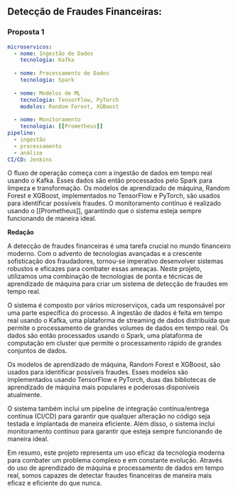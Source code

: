 ## **Detecção de Fraudes Financeiras:**
### Proposta 1

```yaml
microservicos:
  - nome: Ingestão de Dados
    tecnologia: Kafka
    
  - nome: Processamento de Dados
    tecnologia: Spark
    
  - nome: Modelos de ML
    tecnologia: TensorFlow, PyTorch
    modelos: Random Forest, XGBoost
    
  - nome: Monitoramento
    tecnologia: [[Prometheus]]
pipeline:
  - ingestão
  - processamento
  - análise
CI/CD: Jenkins
```

O fluxo de operação começa com a ingestão de dados em tempo real usando o Kafka. Esses dados são então processados pelo Spark para limpeza e transformação. Os modelos de aprendizado de máquina, Random Forest e XGBoost, implementados no TensorFlow e PyTorch, são usados para identificar possíveis fraudes. O monitoramento contínuo é realizado usando o [[Prometheus]], garantindo que o sistema esteja sempre funcionando de maneira ideal.

**Redação**

A detecção de fraudes financeiras é uma tarefa crucial no mundo financeiro moderno. Com o advento de tecnologias avançadas e a crescente sofisticação dos fraudadores, tornou-se imperativo desenvolver sistemas robustos e eficazes para combater essas ameaças. Neste projeto, utilizamos uma combinação de tecnologias de ponta e técnicas de aprendizado de máquina para criar um sistema de detecção de fraudes em tempo real.

O sistema é composto por vários microserviços, cada um responsável por uma parte específica do processo. A ingestão de dados é feita em tempo real usando o Kafka, uma plataforma de streaming de dados distribuída que permite o processamento de grandes volumes de dados em tempo real. Os dados são então processados usando o Spark, uma plataforma de computação em cluster que permite o processamento rápido de grandes conjuntos de dados.

Os modelos de aprendizado de máquina, Random Forest e XGBoost, são usados para identificar possíveis fraudes. Esses modelos são implementados usando TensorFlow e PyTorch, duas das bibliotecas de aprendizado de máquina mais populares e poderosas disponíveis atualmente.

O sistema também inclui um pipeline de integração contínua/entrega contínua (CI/CD) para garantir que qualquer alteração no código seja testada e implantada de maneira eficiente. Além disso, o sistema inclui monitoramento contínuo para garantir que esteja sempre funcionando de maneira ideal.

Em resumo, este projeto representa um uso eficaz da tecnologia moderna para combater um problema complexo e em constante evolução. Através do uso de aprendizado de máquina e processamento de dados em tempo real, somos capazes de detectar fraudes financeiras de maneira mais eficaz e eficiente do que nunca.